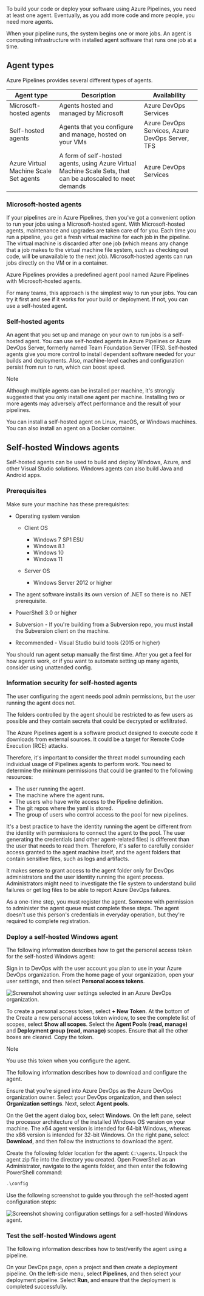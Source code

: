To build your code or deploy your software using Azure Pipelines, you need at least one agent. Eventually, as you add more code and more people, you need more agents.

When your pipeline runs, the system begins one or more jobs. An agent is computing infrastructure with installed agent software that runs one job at a time.

## Agent types

Azure Pipelines provides several different types of agents.

| Agent type | Description | Availability |
| --- | --- | --- |
| Microsoft-hosted agents | Agents hosted and managed by Microsoft | Azure DevOps Services |
| Self-hosted agents | Agents that you configure and manage, hosted on your VMs | Azure DevOps Services, Azure DevOps Server, TFS |
| Azure Virtual Machine Scale Set agents | A form of self-hosted agents, using Azure Virtual Machine Scale Sets, that can be autoscaled to meet demands | Azure DevOps Services |

### Microsoft-hosted agents

If your pipelines are in Azure Pipelines, then you've got a convenient option to run your jobs using a Microsoft-hosted agent. With Microsoft-hosted agents, maintenance and upgrades are taken care of for you. Each time you run a pipeline, you get a fresh virtual machine for each job in the pipeline. The virtual machine is discarded after one job (which means any change that a job makes to the virtual machine file system, such as checking out code, will be unavailable to the next job). Microsoft-hosted agents can run jobs directly on the VM or in a container.

Azure Pipelines provides a predefined agent pool named Azure Pipelines with Microsoft-hosted agents.

For many teams, this approach is the simplest way to run your jobs. You can try it first and see if it works for your build or deployment. If not, you can use a self-hosted agent.

### Self-hosted agents

An agent that you set up and manage on your own to run jobs is a self-hosted agent. You can use self-hosted agents in Azure Pipelines or Azure DevOps Server, formerly named Team Foundation Server (TFS). Self-hosted agents give you more control to install dependent software needed for your builds and deployments. Also, machine-level caches and configuration persist from run to run, which can boost speed.

> [!NOTE]
> Although multiple agents can be installed per machine, it's strongly suggested that you only install one agent per machine. Installing two or more agents may adversely affect performance and the result of your pipelines.

You can install a self-hosted agent on Linux, macOS, or Windows machines. You can also install an agent on a Docker container.

## Self-hosted Windows agents

Self-hosted agents can be used to build and deploy Windows, Azure, and other Visual Studio solutions. Windows agents can also build Java and Android apps.

### Prerequisites

Make sure your machine has these prerequisites:

- Operating system version

    - Client OS

        - Windows 7 SP1 ESU
        - Windows 8.1
        - Windows 10
        - Windows 11

    - Server OS

        - Windows Server 2012 or higher

- The agent software installs its own version of .NET so there is no .NET prerequisite.

- PowerShell 3.0 or higher

- Subversion - If you're building from a Subversion repo, you must install the Subversion client on the machine.

- Recommended - Visual Studio build tools (2015 or higher)

You should run agent setup manually the first time. After you get a feel for how agents work, or if you want to automate setting up many agents, consider using unattended config.

### Information security for self-hosted agents

The user configuring the agent needs pool admin permissions, but the user running the agent does not.

The folders controlled by the agent should be restricted to as few users as possible and they contain secrets that could be decrypted or exfiltrated.

The Azure Pipelines agent is a software product designed to execute code it downloads from external sources. It could be a target for Remote Code Execution (RCE) attacks.

Therefore, it's important to consider the threat model surrounding each individual usage of Pipelines agents to perform work.  You need to determine the minimum permissions that could be granted to the following resources:

- The user running the agent.
- The machine where the agent runs.
- The users who have write access to the Pipeline definition.
- The git repos where the yaml is stored.
- The group of users who control access to the pool for new pipelines.

It's a best practice to have the identity running the agent be different from the identity with permissions to connect the agent to the pool. The user generating the credentials (and other agent-related files) is different than the user that needs to read them. Therefore, it's safer to carefully consider access granted to the agent machine itself, and the agent folders that contain sensitive files, such as logs and artifacts.

It makes sense to grant access to the agent folder only for DevOps administrators and the user identity running the agent process. Administrators might need to investigate the file system to understand build failures or get log files to be able to report Azure DevOps failures.

As a one-time step, you must register the agent. Someone with permission to administer the agent queue must complete these steps. The agent doesn't use this person's credentials in everyday operation, but they're required to complete registration.

### Deploy a self-hosted Windows agent

The following information describes how to get the personal access token for the self-hosted Windows agent:

Sign in to DevOps with the user account you plan to use in your Azure DevOps organization. From the home page of your organization, open your user settings, and then select **Personal access tokens**.

![Screenshot showing user settings selected in an Azure DevOps organization.](../media/windows-self-hosted-agent-select-personal-access-tokens.png)

To create a personal access token, select **+ New Token**. At the bottom of the Create a new personal access token window, to see the complete list of scopes, select **Show all scopes**. Select the **Agent Pools (read, manage)** and **Deployment group (read, manage)** scopes. Ensure that all the other boxes are cleared. Copy the token.

> [!NOTE]
> You use this token when you configure the agent.

The following information describes how to download and configure the agent.

Ensure that you’re signed into Azure DevOps as the Azure DevOps organization owner. Select your DevOps organization, and then select **Organization settings**. Next, select **Agent pools**.

On the Get the agent dialog box, select **Windows**. On the left pane, select the processor architecture of the installed Windows OS version on your machine. The x64 agent version is intended for 64-bit Windows, whereas the x86 version is intended for 32-bit Windows. On the right pane, select **Download**, and then follow the instructions to download the agent.

Create the following folder location for the agent: `C:\agents`. Unpack the agent zip file into the directory you created. Open PowerShell as an Administrator, navigate to the agents folder, and then enter the following PowerShell command:

```powershell
.\config
```

Use the following screenshot to guide you through the self-hosted agent configuration steps:

![Screenshot showing configuration settings for a self-hosted Windows agent.](../media/windows-self-hosted-agent-configure-agent-pool.png)

### Test the self-hosted Windows agent

The following information describes how to test/verify the agent using a pipeline.

On your DevOps page, open a project and then create a deployment pipeline. On the left-side menu, select **Pipelines**, and then select your deployment pipeline. Select **Run**, and ensure that the deployment is completed successfully.
